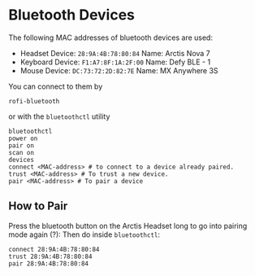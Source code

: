 # Bluetooth Devices

The following MAC addresses of bluetooth devices are used:

- Headset Device: `28:9A:4B:78:80:84` Name: Arctis Nova 7
- Keyboard Device: `F1:A7:8F:1A:2F:00` Name: Defy BLE - 1
- Mouse Device: `DC:73:72:2D:82:7E` Name: MX Anywhere 3S

You can connect to them by

```shell
rofi-bluetooth
```

or with the `bluetoothctl` utility

```shell
bluetoothctl
power on
pair on
scan on
devices
connect <MAC-address> # to connect to a device already paired.
trust <MAC-address> # To trust a new device.
pair <MAC-address> # To pair a device
```

## How to Pair

Press the bluetooth button on the Arctis Headset long to go into pairing mode
again (?): Then do inside `bluetoothctl`:

```shell
connect 28:9A:4B:78:80:84
trust 28:9A:4B:78:80:84
pair 28:9A:4B:78:80:84
```

